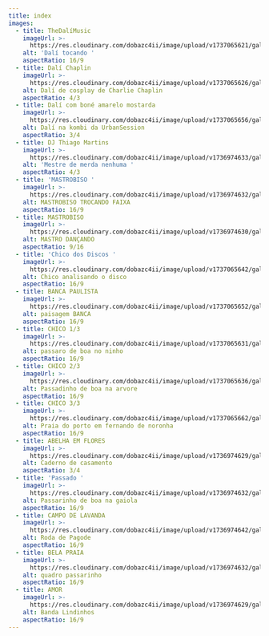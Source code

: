 ```yaml
---
title: index
images:
  - title: TheDalíMusic
    imageUrl: >-
      https://res.cloudinary.com/dobazc4ii/image/upload/v1737065621/galeria/IMG_2675_zccpto.jpg
    alt: 'Dalí tocando '
    aspectRatio: 16/9
  - title: Dalí Chaplin
    imageUrl: >-
      https://res.cloudinary.com/dobazc4ii/image/upload/v1737065626/galeria/IMG_2678-2_b1txko.jpg
    alt: Dalí de cosplay de Charlie Chaplin
    aspectRatio: 4/3
  - title: Dalí com boné amarelo mostarda
    imageUrl: >-
      https://res.cloudinary.com/dobazc4ii/image/upload/v1737065656/galeria/IMG_2681_u5ao5x.jpg
    alt: Dalí na kombi da UrbanSession
    aspectRatio: 3/4
  - title: DJ Thiago Martins
    imageUrl: >-
      https://res.cloudinary.com/dobazc4ii/image/upload/v1736974633/galeria/awrclvgyhfkznszd0uev.jpg
    alt: 'Mestre de merda nenhuma '
    aspectRatio: 4/3
  - title: 'MASTROBISO '
    imageUrl: >-
      https://res.cloudinary.com/dobazc4ii/image/upload/v1736974632/galeria/bgb6sw99egwrfuwfl7ma.jpg
    alt: MASTROBISO TROCANDO FAIXA
    aspectRatio: 16/9
  - title: MASTROBISO
    imageUrl: >-
      https://res.cloudinary.com/dobazc4ii/image/upload/v1736974630/galeria/zs1jvyvxbhxzzoamh3y8.jpg
    alt: MASTRO DANÇANDO
    aspectRatio: 9/16
  - title: 'Chico dos Discos '
    imageUrl: >-
      https://res.cloudinary.com/dobazc4ii/image/upload/v1737065642/galeria/IMG_2746-2_mt0jzx.jpg
    alt: Chico analisando o disco
    aspectRatio: 16/9
  - title: BANCA PAULISTA
    imageUrl: >-
      https://res.cloudinary.com/dobazc4ii/image/upload/v1737065652/galeria/IMG_2754-2_hi8ipt.jpg
    alt: paisagem BANCA
    aspectRatio: 16/9
  - title: CHICO 1/3
    imageUrl: >-
      https://res.cloudinary.com/dobazc4ii/image/upload/v1737065631/galeria/IMG_2742_p4gfo9.jpg
    alt: passaro de boa no ninho
    aspectRatio: 16/9
  - title: CHICO 2/3
    imageUrl: >-
      https://res.cloudinary.com/dobazc4ii/image/upload/v1737065636/galeria/IMG_2743_oyhtjx.jpg
    alt: Passadinho de boa na arvore
    aspectRatio: 16/9
  - title: CHICO 3/3
    imageUrl: >-
      https://res.cloudinary.com/dobazc4ii/image/upload/v1737065662/galeria/IMG_2738-2_gfrxod.jpg
    alt: Praia do porto em fernando de noronha
    aspectRatio: 16/9
  - title: ABELHA EM FLORES
    imageUrl: >-
      https://res.cloudinary.com/dobazc4ii/image/upload/v1736974629/galeria/uwysvbt1nxzpb2hw8q38.jpg
    alt: Caderno de casamento
    aspectRatio: 3/4
  - title: 'Passado '
    imageUrl: >-
      https://res.cloudinary.com/dobazc4ii/image/upload/v1736974632/galeria/es3catepaaws13mbadpi.jpg
    alt: Passarinho de boa na gaiola
    aspectRatio: 16/9
  - title: CAMPO DE LAVANDA
    imageUrl: >-
      https://res.cloudinary.com/dobazc4ii/image/upload/v1736974642/galeria/j4sbmwmct4xyvbpzthss.jpg
    alt: Roda de Pagode
    aspectRatio: 16/9
  - title: BELA PRAIA
    imageUrl: >-
      https://res.cloudinary.com/dobazc4ii/image/upload/v1736974632/galeria/d6dt6ytsucoxyofms6fb.jpg
    alt: quadro passarinho
    aspectRatio: 16/9
  - title: AMOR
    imageUrl: >-
      https://res.cloudinary.com/dobazc4ii/image/upload/v1736974629/galeria/fzsvmzt3qc6me5jjd39x.jpg
    alt: Banda Lindinhos
    aspectRatio: 16/9
---
```


